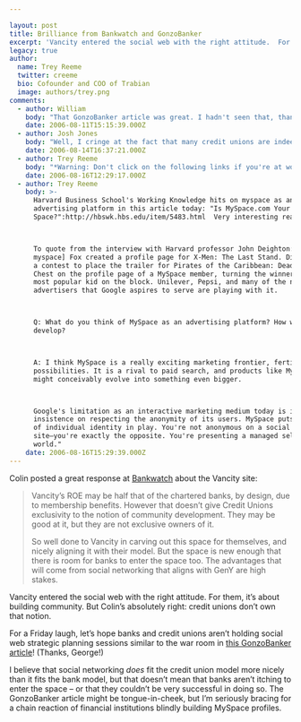 ```yaml
---

layout: post
title: Brilliance from Bankwatch and GonzoBanker
excerpt: 'Vancity entered the social web with the right attitude.  For them, it&#8217;s about building community.  But Colin&#8217;s absolutely right: credit unions don&#8217;t own that notion.'
legacy: true
author:
  name: Trey Reeme
  twitter: creeme
  bio: Cofounder and COO of Trabian
  image: authors/trey.png
comments:
  - author: William
    body: "That GonzoBanker article was great. I hadn't seen that, thanks for the link..."
    date: 2006-08-11T15:15:39.000Z
  - author: Josh Jones
    body: "Well, I cringe at the fact that many credit unions are indeed having similar discussions.  Although I must say that having a myspace profile for your credit union is not necessarily a bad thing.  Why not? \r\n\r\nThe dangers, of course, are attempting to be too \"hip\" with the content and believing that the CU is actually doing something to attract and serve young adults simply with a myspace profile.  \r\n\r\nAside from the dangers, it is a way to communicate what credit unions are, how they are different, and letting youth and young adults know credit unions can help them.  \r\n\r\nA myspace profile can be a good thing as long as CUs take caution and are smart about what they post and realize it is only an adjunct to serving youth and young adults."
    date: 2006-08-14T16:37:21.000Z
  - author: Trey Reeme
    body: "*Warning: Don't click on the following links if you're at work.  You could get in trouble.  If you do lose your job, don't blame me.*\r\n\r\nJosh, You're right - there's nothing inherently wrong with a CU building a myspace profile.  \r\n\r\nAfter all, there's over a hundred million users sending friend requests to \"classic bands like the Beatles\":http://myspace.com/thebeatles,  \"professional wrestlers like Hulk Hogan\":http://www.myspace.com/hulkhogan, and \"political figures like Condi Rice\":http://www.myspace.com/condirice.  :)  (Ok, so those are made up.  There are a ton of people using myspace in very cool ways.  Many are musicians.)\r\n\r\nI'm not really worried about CUs entering myspace.  With so few CUs with RSS enabled websites and hosted blogs, a mass move to myspace isn't happening soon.  My point is that jumping onto social media as a trendhopper (blogging/podcasting included) tends to backfire for companies if there's not an understanding of why there's a trend in the first place.  \r\n\r\nNow, do I think a credit union myspace profile could be done right?  _Absolutely._  A CU with a passionate member base and a transparent culture could pull it off.  But I'd feel better advocating a Vancity effort over myspace anyday.\r\n\r\nI think efforts like Vancity's are where credit unions can really carve out a niche in social media.  Nothing about the changeeverything site feels forced, salesy, or cheesy.  I'd argue that it's more Gen X than Gen Y, but Gen Yers aren't choosing FIs based on myspace profiles, either.  It's largely about convenience and price."
    date: 2006-08-16T12:29:17.000Z
  - author: Trey Reeme
    body: >-
      Harvard Business School's Working Knowledge hits on myspace as an
      advertising platform in this article today: "Is MySpace.com Your
      Space?":http://hbswk.hbs.edu/item/5483.html  Very interesting read...



      To quote from the interview with Harvard professor John Deighton: "[On
      myspace] Fox created a profile page for X-Men: The Last Stand. Disney ran
      a contest to place the trailer for Pirates of the Caribbean: Dead Man's
      Chest on the profile page of a MySpace member, turning the winner into the
      most popular kid on the block. Unilever, Pepsi, and many of the national
      advertisers that Google aspires to serve are playing with it.



      Q: What do you think of MySpace as an advertising platform? How will it
      develop?



      A: I think MySpace is a really exciting marketing frontier, fertile with
      possibilities. It is a rival to paid search, and products like MySpace
      might conceivably evolve into something even bigger.



      Google's limitation as an interactive marketing medium today is its
      insistence on respecting the anonymity of its users. MySpace puts the power
      of individual identity in play. You're not anonymous on a social networking
      site—you're exactly the opposite. You're presenting a managed self to the
      world."
    date: 2006-08-16T15:29:39.000Z
---
```


<p>Colin posted a great response at <a href="http://bankwatch.wordpress.com/2006/08/10/vancity-responds-to-criticism/">Bankwatch</a> about the Vancity site:</p>
<blockquote><p>Vancity&#8217;s <span class="caps">ROE</span> may be half that of the chartered banks, by design, due to membership benefits.  However that doesn&#8217;t give Credit Unions exclusivity to the notion of community development.  They may be good at it, but they are not exclusive owners of it.</p><p>So well done to Vancity in carving out this space for themselves, and nicely aligning it with their model.  But the space is new enough that there is room for banks to enter the space too.  The advantages that will come from social networking that aligns with GenY are high stakes. </p></blockquote>
<p>Vancity entered the social web with the right attitude.  For them, it&#8217;s about building community.  But Colin&#8217;s absolutely right: credit unions don&#8217;t own that notion.</p>
<p>For a Friday laugh, let&#8217;s hope banks and credit unions aren&#8217;t holding social web strategic planning sessions similar to the war room in <a href="http://www.gonzobanker.com/article.aspx?Article=295">this GonzoBanker article</a>!  (Thanks, George!)</p>
<p>I believe that social networking <em>does</em> fit the credit union model more nicely than it fits the bank model, but that doesn&#8217;t mean that banks aren&#8217;t itching to enter the space &#8211; or that they couldn&#8217;t be very successful in doing so.  The GonzoBanker article might be tongue-in-cheek, but I&#8217;m seriously bracing for a chain reaction of financial institutions blindly building MySpace profiles.</p>
